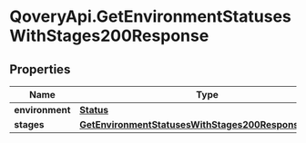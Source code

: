 # QoveryApi.GetEnvironmentStatusesWithStages200Response

## Properties

Name | Type | Description | Notes
------------ | ------------- | ------------- | -------------
**environment** | [**Status**](Status.md) |  | [optional] 
**stages** | [**GetEnvironmentStatusesWithStages200ResponseStages**](GetEnvironmentStatusesWithStages200ResponseStages.md) |  | [optional] 


